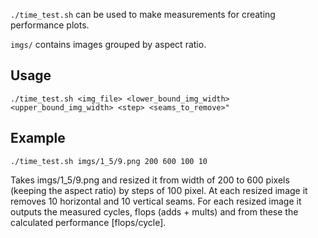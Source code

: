 `./time_test.sh` can be used to make measurements for creating performance plots.

`imgs/` contains images grouped by aspect ratio.

## Usage

```
./time_test.sh <img_file> <lower_bound_img_width> <upper_bound_img_width> <step> <seams_to_remove>"
```

## Example

```
./time_test.sh imgs/1_5/9.png 200 600 100 10
```

Takes imgs/1_5/9.png and resized it from width of 200 to 600 pixels (keeping the aspect ratio) by steps of 100 pixel. At each resized image it removes 10 horizontal and 10 vertical seams. For each resized image it outputs the measured cycles, flops (adds + mults) and from these the calculated performance [flops/cycle].
